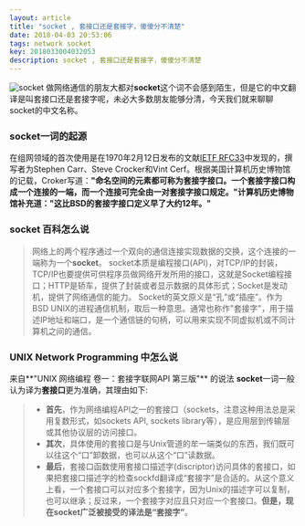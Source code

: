 ```yaml
---
layout: article
title: "socket , 套接口还是套接字，傻傻分不清楚"
date: 2018-04-03 20:53:06
tags: network socket 
key: 2018033004032053
description: socket , 套接口还是套接字，傻傻分不清楚
---
```




![socket](https://upload-images.jianshu.io/upload_images/4938916-63a497668c14a5a9.png?imageMogr2/auto-orient/strip%7CimageView2/2/w/1240)
做网络通信的朋友大都对**socket**这个词不会感到陌生，但是它的中文翻译是叫套接口还是套接字呢，未必大多数朋友能够分清，今天我们就来聊聊socket的中文名称。
### socket一词的起源
在组网领域的首次使用是在1970年2月12日发布的文献[IETF RFC33](http://datatracker.ietf.org/doc/rfc33/)中发现的，撰写者为Stephen Carr、Steve Crocker和Vint Cerf。根据美国计算机历史博物馆的记载，Croker写道：**"命名空间的元素都可称为套接字接口。一个套接字接口构成一个连接的一端，而一个连接可完全由一对套接字接口规定。"**计算机历史博物馆补充道：**"这比BSD的套接字接口定义早了大约12年。"**

### socket 百科怎么说
> 网络上的两个程序通过一个双向的通信连接实现数据的交换，这个连接的一端称为一个**socket**。
> socket本质是编程接口(API)，对TCP/IP的封装，TCP/IP也要提供可供程序员做网络开发所用的接口，这就是Socket编程接口；HTTP是轿车，提供了封装或者显示数据的具体形式；Socket是发动机，提供了网络通信的能力。
Socket的英文原义是“孔”或“插座”。作为BSD UNIX的进程通信机制，取后一种意思。通常也称作"套接字"，用于描述IP地址和端口，是一个通信链的句柄，可以用来实现不同虚拟机或不同计算机之间的通信。


### UNIX Network Programming 中怎么说
来自**"UNIX 网络编程 卷一：套接字联网API 第三版"** 的说法
**socket**一词一般认为译为**套接口**更为准确，其理由如下:
> - **首先**，作为网络编程API之一的套接口（sockets，注意这种用法总是采用复数形式，如sockets API, sockets library等），是应用层到传输层或其他协议层的访问接口。
> - **其次**，具体使用的套接口是与Unix管道的牟一端类似的东西，我们既可以往这个“口”卸数据，也可以从这个“口”读数据。
> - **最后**，套接口函数使用套接口描述字(discriptor)访问具体的套接口，如果把套接口描述字的检查sockfd翻译成“套接字”是合适的。从这个意义上看，一个套接口可以对应多个套接字，因为Unix的描述字可以复制，也可以继承；反过来，一个套接字对应且只对应一个套接口。**但是，现在socket广泛被接受的译法是“套接字”**。